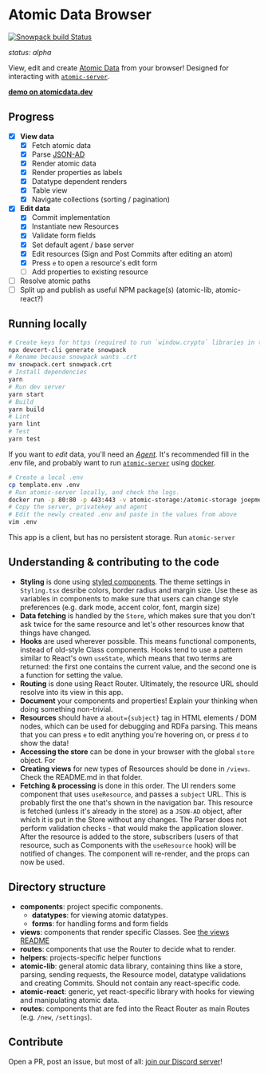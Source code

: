 # Atomic Data Browser

[![Snowpack build Status](https://github.com/joepio/atomic-data-browser/workflows/Snowpack/badge.svg)](https://github.com/joepio/atomic-data-browser/actions)

_status: alpha_

View, edit and create [Atomic Data](https://atomicdata.dev/) from your browser!
Designed for interacting with [`atomic-server`](https://github.com/joepio/atomic).

**[demo on atomicdata.dev](https://atomicdata.dev/)**

## Progress

- [x] **View data**
  - [x] Fetch atomic data
  - [x] Parse [JSON-AD](https://docs.atomicdata.dev/core/json-ad.html)
  - [x] Render atomic data
  - [x] Render properties as labels
  - [x] Datatype dependent renders
  - [x] Table view
  - [x] Navigate collections (sorting / pagination)
- [x] **Edit data**
  - [x] Commit implementation
  - [x] Instantiate new Resources
  - [x] Validate form fields
  - [x] Set default agent / base server
  - [x] Edit resources (Sign and Post Commits after editing an atom)
  - [x] Press `e` to open a resource's edit form
  - [ ] Add properties to existing resource
- [ ] Resolve atomic paths
- [ ] Split up and publish as useful NPM package(s) (atomic-lib, atomic-react?)

## Running locally

```sh
# Create keys for https (required to run `window.crypto` libraries in the browser):
npx devcert-cli generate snowpack
# Rename because snowpack wants .crt
mv snowpack.cert snowpack.crt
# Install dependencies
yarn
# Run dev server
yarn start
# Build
yarn build
# Lint
yarn lint
# Test
yarn test
```

If you want to _edit_ data, you'll need an [_Agent_](https://atomicdata.dev/classes/Agent).
It's recommended fill in the .env file, and probably want to run [`atomic-server`](https://github.com/joepio/atomic/blob/master/server/README.md) using [docker](https://docs.docker.com/get-docker/).

```sh
# Create a local .env
cp template.env .env
# Run atomic-server locally, and check the logs.
docker run -p 80:80 -p 443:443 -v atomic-storage:/atomic-storage joepmeneer/atomic-server
# Copy the server, privatekey and agent
# Edit the newly created .env and paste in the values from above
vim .env
```

This app is a client, but has no persistent storage. Run `atomic-server`

## Understanding & contributing to the code

- **Styling** is done using [styled components](https://styled-components.com/). The theme settings in `Styling.tsx` desribe colors, border radius and margin size. Use these as variables in components to make sure that users can change style preferences (e.g. dark mode, accent color, font, margin size)
- **Data fetching** is handled by the `Store`, which makes sure that you don't ask twice for the same resource and let's other resources know that things have changed.
- **Hooks** are used wherever possible. This means functional components, instead of old-style Class components. Hooks tend to use a pattern similar to React's own `useState`, which means that two terms are returned: the first one contains the current value, and the second one is a function for setting the value.
- **Routing** is done using React Router. Ultimately, the resource URL should resolve into its view in this app.
- **Document** your components and properties! Explain your thinking when doing something non-trivial.
- **Resources** should have a `about={subject}` tag in HTML elements / DOM nodes, which can be used for debugging and RDFa parsing. This means that you can press `e` to edit anything you're hovering on, or press `d` to show the data!
- **Accessing the store** can be done in your browser with the global `store` object. For
- **Creating views** for new types of Resources should be done in `/views`. Check the README.md in that folder.
- **Fetching & processing** is done in this order. The UI renders some component that uses `useResource`, and passes a `subject` URL. This is probably first the one that's shown in the navigation bar. This resource is fetched (unless it's already in the store) as a `JSON-AD` object, after which it is put in the Store without any changes. The Parser does not perform validation checks - that would make the application slower. After the resource is added to the store, subscribers (users of that resource, such as Components with the `useResource` hook) will be notified of changes. The component will re-render, and the props can now be used.

## Directory structure

- **components**: project specific components.
  - **datatypes**: for viewing atomic datatypes.
  - **forms**: for handling forms and form fields
- **views**: components that render specific Classes. See [the views README](src/views/README.md)
- **routes**: components that use the Router to decide what to render.
- **helpers**: projects-specific helper functions
- **atomic-lib**: general atomic data library, containing thins like a store, parsing, sending requests, the Resource model, datatype validations and creating Commits. Should not contain any react-specific code.
- **atomic-react**: generic, yet react-specific library with hooks for viewing and manipulating atomic data.
- **routes**: components that are fed into the React Router as main Routes (e.g. `/new`, `/settings`).

## Contribute

Open a PR, post an issue, but most of all: [join our Discord server](https://discord.gg/a72Rv2P)!
